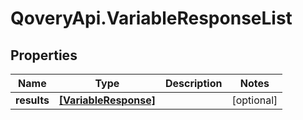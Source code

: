 # QoveryApi.VariableResponseList

## Properties

Name | Type | Description | Notes
------------ | ------------- | ------------- | -------------
**results** | [**[VariableResponse]**](VariableResponse.md) |  | [optional] 


